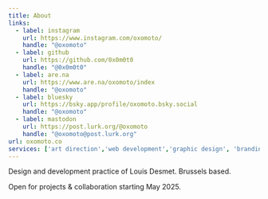 ```yaml
---
title: About
links:
  - label: instagram
    url: https://www.instagram.com/oxomoto/
    handle: "@oxomoto"
  - label: github
    url: https://github.com/0x0m0t0
    handle: "@0x0m0t0"
  - label: are.na
    url: https://www.are.na/oxomoto/index
    handle: "@oxomoto"
  - label: bluesky
    url: https://bsky.app/profile/oxomoto.bsky.social
    handle: "@oxomoto"
  - label: mastodon
    url: https://post.lurk.org/@oxomoto
    handle: "@oxomoto@post.lurk.org"
url: oxomoto.co
services: ['art direction','web development','graphic design', 'branding','ui/ux','typography','seo','e-commerce']
---
```


Design and development practice of Louis Desmet. Brussels based. 

Open for projects & collaboration starting May 2025.

